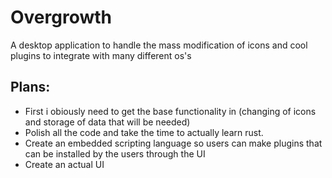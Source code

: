 # Overgrowth

A desktop application to handle the mass modification of icons and cool plugins to integrate with many different os's

## Plans:
* First i obiously need to get the base functionality in (changing of icons and storage of data that will be needed)
* Polish all the code and take the time to actually learn rust.
* Create an embedded scripting language so users can make plugins that can be installed by the users through the UI
* Create an actual UI
